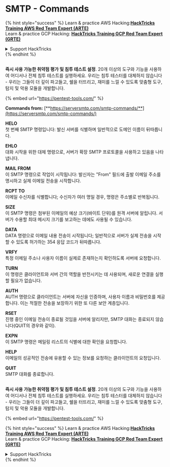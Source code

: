# SMTP - Commands

{% hint style="success" %}
Learn & practice AWS Hacking:<img src="/.gitbook/assets/arte.png" alt="" data-size="line">[**HackTricks Training AWS Red Team Expert (ARTE)**](https://training.hacktricks.xyz/courses/arte)<img src="/.gitbook/assets/arte.png" alt="" data-size="line">\
Learn & practice GCP Hacking: <img src="/.gitbook/assets/grte.png" alt="" data-size="line">[**HackTricks Training GCP Red Team Expert (GRTE)**<img src="/.gitbook/assets/grte.png" alt="" data-size="line">](https://training.hacktricks.xyz/courses/grte)

<details>

<summary>Support HackTricks</summary>

* Check the [**subscription plans**](https://github.com/sponsors/carlospolop)!
* **Join the** 💬 [**Discord group**](https://discord.gg/hRep4RUj7f) or the [**telegram group**](https://t.me/peass) or **follow** us on **Twitter** 🐦 [**@hacktricks\_live**](https://twitter.com/hacktricks\_live)**.**
* **Share hacking tricks by submitting PRs to the** [**HackTricks**](https://github.com/carlospolop/hacktricks) and [**HackTricks Cloud**](https://github.com/carlospolop/hacktricks-cloud) github repos.

</details>
{% endhint %}

<figure><img src="../../.gitbook/assets/image (14) (1).png" alt=""><figcaption></figcaption></figure>

**즉시 사용 가능한 취약점 평가 및 침투 테스트 설정**. 20개 이상의 도구와 기능을 사용하여 어디서나 전체 침투 테스트를 실행하세요. 우리는 침투 테스터를 대체하지 않습니다 - 우리는 그들이 더 깊이 파고들고, 쉘을 터뜨리고, 재미를 느낄 수 있도록 맞춤형 도구, 탐지 및 악용 모듈을 개발합니다.

{% embed url="https://pentest-tools.com/" %}

**Commands from:** [**https://serversmtp.com/smtp-commands/**](https://serversmtp.com/smtp-commands/)

**HELO**\
첫 번째 SMTP 명령입니다: 발신 서버를 식별하며 일반적으로 도메인 이름이 뒤따릅니다.

**EHLO**\
대화 시작을 위한 대체 명령으로, 서버가 확장 SMTP 프로토콜을 사용하고 있음을 나타냅니다.

**MAIL FROM**\
이 SMTP 명령으로 작업이 시작됩니다: 발신자는 "From" 필드에 출발 이메일 주소를 명시하고 실제 이메일 전송을 시작합니다.

**RCPT TO**\
이메일 수신자를 식별합니다; 수신자가 여러 명일 경우, 명령은 주소별로 반복됩니다.

**SIZE**\
이 SMTP 명령은 첨부된 이메일의 예상 크기(바이트 단위)를 원격 서버에 알립니다. 서버가 수용할 최대 메시지 크기를 보고하는 데에도 사용될 수 있습니다.

**DATA**\
DATA 명령으로 이메일 내용 전송이 시작됩니다; 일반적으로 서버가 실제 전송을 시작할 수 있도록 허가하는 354 응답 코드가 뒤따릅니다.

**VRFY**\
특정 이메일 주소나 사용자 이름이 실제로 존재하는지 확인하도록 서버에 요청합니다.

**TURN**\
이 명령은 클라이언트와 서버 간의 역할을 반전시키는 데 사용되며, 새로운 연결을 실행할 필요가 없습니다.

**AUTH**\
AUTH 명령으로 클라이언트는 서버에 자신을 인증하며, 사용자 이름과 비밀번호를 제공합니다. 이는 적절한 전송을 보장하기 위한 또 다른 보안 계층입니다.

**RSET**\
진행 중인 이메일 전송이 종료될 것임을 서버에 알리지만, SMTP 대화는 종료되지 않습니다(QUIT의 경우와 같이).

**EXPN**\
이 SMTP 명령은 메일링 리스트의 식별에 대한 확인을 요청합니다.

**HELP**\
이메일의 성공적인 전송에 유용할 수 있는 정보를 요청하는 클라이언트의 요청입니다.

**QUIT**\
SMTP 대화를 종료합니다.

<figure><img src="../../.gitbook/assets/image (14) (1).png" alt=""><figcaption></figcaption></figure>

**즉시 사용 가능한 취약점 평가 및 침투 테스트 설정**. 20개 이상의 도구와 기능을 사용하여 어디서나 전체 침투 테스트를 실행하세요. 우리는 침투 테스터를 대체하지 않습니다 - 우리는 그들이 더 깊이 파고들고, 쉘을 터뜨리고, 재미를 느낄 수 있도록 맞춤형 도구, 탐지 및 악용 모듈을 개발합니다.

{% embed url="https://pentest-tools.com/" %}

{% hint style="success" %}
Learn & practice AWS Hacking:<img src="/.gitbook/assets/arte.png" alt="" data-size="line">[**HackTricks Training AWS Red Team Expert (ARTE)**](https://training.hacktricks.xyz/courses/arte)<img src="/.gitbook/assets/arte.png" alt="" data-size="line">\
Learn & practice GCP Hacking: <img src="/.gitbook/assets/grte.png" alt="" data-size="line">[**HackTricks Training GCP Red Team Expert (GRTE)**<img src="/.gitbook/assets/grte.png" alt="" data-size="line">](https://training.hacktricks.xyz/courses/grte)

<details>

<summary>Support HackTricks</summary>

* Check the [**subscription plans**](https://github.com/sponsors/carlospolop)!
* **Join the** 💬 [**Discord group**](https://discord.gg/hRep4RUj7f) or the [**telegram group**](https://t.me/peass) or **follow** us on **Twitter** 🐦 [**@hacktricks\_live**](https://twitter.com/hacktricks\_live)**.**
* **Share hacking tricks by submitting PRs to the** [**HackTricks**](https://github.com/carlospolop/hacktricks) and [**HackTricks Cloud**](https://github.com/carlospolop/hacktricks-cloud) github repos.

</details>
{% endhint %}
